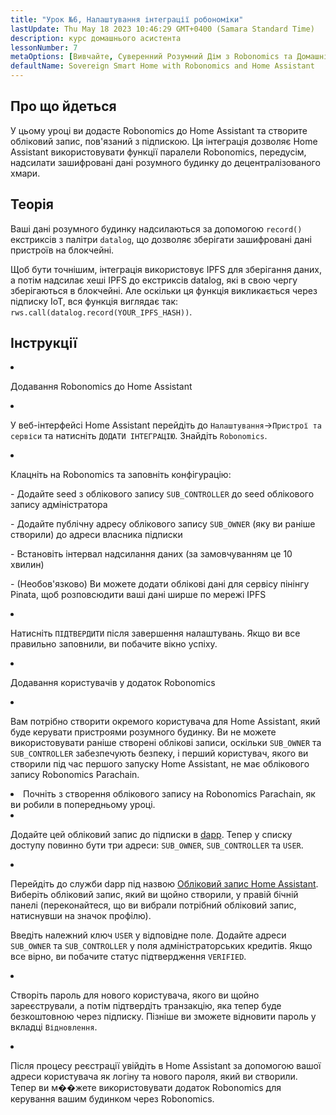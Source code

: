 ```yaml
---
title: "Урок №6, Налаштування інтеграції робономіки"
lastUpdate: Thu May 18 2023 10:46:29 GMT+0400 (Samara Standard Time)
description: курс домашнього асистента
lessonNumber: 7
metaOptions: [Вивчайте, Суверенний Розумний Дім з Robonomics та Домашнім Асистентом]
defaultName: Sovereign Smart Home with Robonomics and Home Assistant
---
```



## Про що йдеться

У цьому уроці ви додасте Robonomics до Home Assistant та створите обліковий запис, пов'язаний з підпискою. Ця інтеграція дозволяє Home Assistant використовувати функції паралели Robonomics, передусім, надсилати зашифровані дані розумного будинку до децентралізованого хмари.


## Теорія

Ваші дані розумного будинку надсилаються за допомогою <code>record()</code> екстриксів з палітри <code>datalog</code>, що дозволяє зберігати зашифровані дані пристроїв на блокчейні. 

Щоб бути точнішим, інтеграція використовує IPFS для зберігання даних, а потім надсилає хеші IPFS до екстриксів datalog, які в свою чергу зберігаються в блокчейні. Але оскільки ця функція викликається через підписку IoT, вся функція виглядає так: <code>rws.call(datalog.record(YOUR_IPFS_HASH))</code>.

## Інструкції

<List type="numbers">

<li>

Додавання Robonomics до Home Assistant

<List>

<li>

У веб-інтерфейсі Home Assistant перейдіть до <code>Налаштування</code>-><code>Пристрої та сервіси</code> та натисніть <code>ДОДАТИ ІНТЕГРАЦІЮ</code>. Знайдіть <code>Robonomics</code>.

<LessonVideo  :videos="[{src: 'https://crustipfs.info/ipfs/QmQp66J943zbF6iFdkKQpBikSbm9jV9La25bivKd7cz6fD', type:'mp4'}]" />

</li>

<li>

Клацніть на Robonomics та заповніть конфігурацію: 

\- Додайте seed з облікового запису <code>SUB_CONTROLLER</code> до seed облікового запису адміністратора

\- Додайте публічну адресу облікового запису <code>SUB_OWNER</code> (яку ви раніше створили) до адреси власника підписки

\- Встановіть інтервал надсилання даних (за замовчуванням це 10 хвилин)

\- (Необов'язково) Ви можете додати облікові дані для сервісу пінінгу Pinata, щоб розповсюдити ваші дані ширше по мережі IPFS

</li>

<li>

Натисніть <code>ПІДТВЕРДИТИ</code> після завершення налаштувань. Якщо ви все правильно заповнили, ви побачите вікно успіху.

</li>
</List>
</li>

<li>

Додавання користувачів у додаток Robonomics 

<List>

<li>

Вам потрібно створити окремого користувача для Home Assistant, який буде керувати пристроями розумного будинку. Ви не можете використовувати раніше створені облікові записи, оскільки <code>SUB_OWNER</code> та <code>SUB_CONTROLLER</code> забезпечують безпеку, і перший користувач, якого ви створили під час першого запуску Home Assistant, не має облікового запису Robonomics Parachain.

</li>

<li>
Почніть з створення облікового запису на Robonomics Parachain, як ви робили в попередньому уроці.
</li>

<li>

Додайте цей обліковий запис до підписки в [dapp](https://dapp.robonomics.network/#/subscription/devices). Тепер у списку доступу повинно бути три адреси: <code>SUB_OWNER</code>, <code>SUB_CONTROLLER</code> та <code>USER</code>.

<LessonVideo  :videos="[{src: 'https://crustipfs.info/ipfs/QmSxzram7CF4SXpVgEyv98XetjYsxNFQY2GY4PfyhJak7H', type:'mp4'}]" />

</li>

<li>

Перейдіть до служби dapp під назвою [Обліковий запис Home Assistant](https://dapp.robonomics.network/#/home-assistant). Виберіть обліковий запис, який ви щойно створили, у правій бічній панелі (переконайтеся, що ви вибрали потрібний обліковий запис, натиснувши на значок профілю).

Введіть належний ключ <code>USER</code> у відповідне поле. Додайте адреси <code>SUB_OWNER</code> та <code>SUB_CONTROLLER</code> у поля адміністраторських кредитів. Якщо все вірно, ви побачите статус підтвердження <code>VERIFIED</code>.

</li>

<li>

Створіть пароль для нового користувача, якого ви щойно зареєстрували, а потім підтвердіть транзакцію, яка тепер буде безкоштовною через підписку. Пізніше ви зможете відновити пароль у вкладці <code>Відновлення</code>.

<LessonVideo  :videos="[{src: 'https://crustipfs.info/ipfs/QmW2TXuwCYXzgcRfEUx4imZU5ZerEzkuD5P53u9g2WnxDh', type:'mp4'}]" />

</li>

<li>

Після процесу реєстрації увійдіть в Home Assistant за допомогою вашої адреси користувача як логіну та нового пароля, який ви створили. Тепер ви м��жете використовувати додаток Robonomics для керування вашим будинком через Robonomics.

</li>
</List>
</li>
</List>